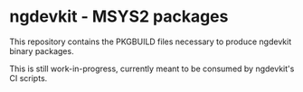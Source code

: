 # ngdevkit - MSYS2 packages

This repository contains the PKGBUILD files necessary to produce
ngdevkit binary packages.

This is still work-in-progress, currently meant to be consumed by
ngdevkit's CI scripts.
